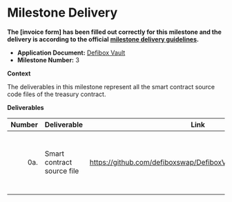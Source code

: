 # Milestone Delivery

**The [invoice form] has been filled out correctly for this milestone and the delivery is according to the official [milestone delivery guidelines](https://github.com/eosnetworkfoundation/grant-framework/blob/master/docs/milestone-deliverables-guidelines.md).**

* **Application Document:** [Defibox Vault](https://github.com/eosnetworkfoundation/grant-framework/blob/main/applications/Defibox_vault.md)
* **Milestone Number:** 3

**Context**

The deliverables in this milestone represent all the smart contract source code files of the treasury contract.

**Deliverables**

| Number | Deliverable                  | Link                                                                              | Notes                                                                                               |
| -----: | ---------------------------- | -------------------------------------------------------------------------------   | --------------------------------------------------------------------------------------------------- |
| 0a.    | Smart contract source file   | https://github.com/defiboxswap/DefiboxVault/blob/main/contracts                   | Contains all source file codes of smart contracts                                                   |
